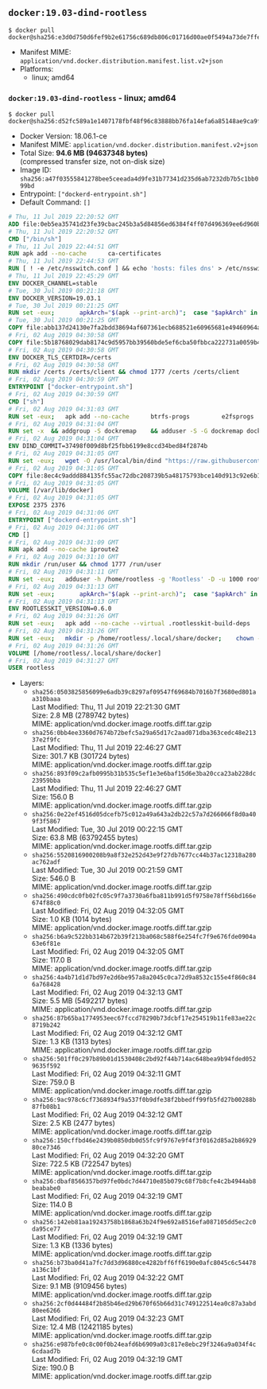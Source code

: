 ## `docker:19.03-dind-rootless`

```console
$ docker pull docker@sha256:e3d0d750d6fef9b2e61756c689db806c01716d00ae0f5494a73de7ffeb9fecf4
```

-	Manifest MIME: `application/vnd.docker.distribution.manifest.list.v2+json`
-	Platforms:
	-	linux; amd64

### `docker:19.03-dind-rootless` - linux; amd64

```console
$ docker pull docker@sha256:d52fc589a1e1407178fbf48f96c83888bb76fa14efa6a85148ae9ca9f9f1fa5d
```

-	Docker Version: 18.06.1-ce
-	Manifest MIME: `application/vnd.docker.distribution.manifest.v2+json`
-	Total Size: **94.6 MB (94637348 bytes)**  
	(compressed transfer size, not on-disk size)
-	Image ID: `sha256:a47f03555841278bee5ceeada4d9fe31b77341d235d6ab7232db7b5c1bb099bd`
-	Entrypoint: `["dockerd-entrypoint.sh"]`
-	Default Command: `[]`

```dockerfile
# Thu, 11 Jul 2019 22:20:52 GMT
ADD file:0eb5ea35741d23fe39cbac245b3a5d84856ed6384f4ff07d496369ee6d960bad in / 
# Thu, 11 Jul 2019 22:20:52 GMT
CMD ["/bin/sh"]
# Thu, 11 Jul 2019 22:44:51 GMT
RUN apk add --no-cache 		ca-certificates
# Thu, 11 Jul 2019 22:44:53 GMT
RUN [ ! -e /etc/nsswitch.conf ] && echo 'hosts: files dns' > /etc/nsswitch.conf
# Thu, 11 Jul 2019 22:45:29 GMT
ENV DOCKER_CHANNEL=stable
# Tue, 30 Jul 2019 00:21:18 GMT
ENV DOCKER_VERSION=19.03.1
# Tue, 30 Jul 2019 00:21:25 GMT
RUN set -eux; 		apkArch="$(apk --print-arch)"; 	case "$apkArch" in 		x86_64) dockerArch='x86_64' ;; 		armhf) dockerArch='armel' ;; 		armv7) dockerArch='armhf' ;; 		aarch64) dockerArch='aarch64' ;; 		*) echo >&2 "error: unsupported architecture ($apkArch)"; exit 1 ;;	esac; 		if ! wget -O docker.tgz "https://download.docker.com/linux/static/${DOCKER_CHANNEL}/${dockerArch}/docker-${DOCKER_VERSION}.tgz"; then 		echo >&2 "error: failed to download 'docker-${DOCKER_VERSION}' from '${DOCKER_CHANNEL}' for '${dockerArch}'"; 		exit 1; 	fi; 		tar --extract 		--file docker.tgz 		--strip-components 1 		--directory /usr/local/bin/ 	; 	rm docker.tgz; 		dockerd --version; 	docker --version
# Tue, 30 Jul 2019 00:21:25 GMT
COPY file:abb137d24130e7fa2bdd38694af607361ecb688521e60965681e49460964a204 in /usr/local/bin/modprobe 
# Fri, 02 Aug 2019 04:30:58 GMT
COPY file:5b18768029dab8174c9d5957bb39560bde5ef6cba50fbbca222731a0059b449b in /usr/local/bin/ 
# Fri, 02 Aug 2019 04:30:58 GMT
ENV DOCKER_TLS_CERTDIR=/certs
# Fri, 02 Aug 2019 04:30:58 GMT
RUN mkdir /certs /certs/client && chmod 1777 /certs /certs/client
# Fri, 02 Aug 2019 04:30:59 GMT
ENTRYPOINT ["docker-entrypoint.sh"]
# Fri, 02 Aug 2019 04:30:59 GMT
CMD ["sh"]
# Fri, 02 Aug 2019 04:31:03 GMT
RUN set -eux; 	apk add --no-cache 		btrfs-progs 		e2fsprogs 		e2fsprogs-extra 		iptables 		openssl 		shadow-uidmap 		xfsprogs 		xz 		pigz 	; 	if zfs="$(apk info --no-cache --quiet zfs)" && [ -n "$zfs" ]; then 		apk add --no-cache zfs; 	fi
# Fri, 02 Aug 2019 04:31:04 GMT
RUN set -x 	&& addgroup -S dockremap 	&& adduser -S -G dockremap dockremap 	&& echo 'dockremap:165536:65536' >> /etc/subuid 	&& echo 'dockremap:165536:65536' >> /etc/subgid
# Fri, 02 Aug 2019 04:31:04 GMT
ENV DIND_COMMIT=37498f009d8bf25fbb6199e8ccd34bed84f2874b
# Fri, 02 Aug 2019 04:31:05 GMT
RUN set -eux; 	wget -O /usr/local/bin/dind "https://raw.githubusercontent.com/docker/docker/${DIND_COMMIT}/hack/dind"; 	chmod +x /usr/local/bin/dind
# Fri, 02 Aug 2019 04:31:05 GMT
COPY file:8ec4c9addd884135fc55ac72dbc208739b5a48175793bce140d913c92e6b1c2e in /usr/local/bin/ 
# Fri, 02 Aug 2019 04:31:05 GMT
VOLUME [/var/lib/docker]
# Fri, 02 Aug 2019 04:31:05 GMT
EXPOSE 2375 2376
# Fri, 02 Aug 2019 04:31:06 GMT
ENTRYPOINT ["dockerd-entrypoint.sh"]
# Fri, 02 Aug 2019 04:31:06 GMT
CMD []
# Fri, 02 Aug 2019 04:31:09 GMT
RUN apk add --no-cache iproute2
# Fri, 02 Aug 2019 04:31:10 GMT
RUN mkdir /run/user && chmod 1777 /run/user
# Fri, 02 Aug 2019 04:31:11 GMT
RUN set -eux; 	adduser -h /home/rootless -g 'Rootless' -D -u 1000 rootless; 	echo 'rootless:100000:65536' >> /etc/subuid; 	echo 'rootless:100000:65536' >> /etc/subgid
# Fri, 02 Aug 2019 04:31:13 GMT
RUN set -eux; 		apkArch="$(apk --print-arch)"; 	case "$apkArch" in 		x86_64) dockerArch='x86_64' ;; 		armhf) dockerArch='armel' ;; 		armv7) dockerArch='armhf' ;; 		aarch64) dockerArch='aarch64' ;; 		*) echo >&2 "error: unsupported architecture ($apkArch)"; exit 1 ;;	esac; 		if ! wget -O rootless.tgz "https://download.docker.com/linux/static/${DOCKER_CHANNEL}/${dockerArch}/docker-rootless-extras-${DOCKER_VERSION}.tgz"; then 		echo >&2 "error: failed to download 'docker-rootless-extras-${DOCKER_VERSION}' from '${DOCKER_CHANNEL}' for '${dockerArch}'"; 		exit 1; 	fi; 		tar --extract 		--file rootless.tgz 		--strip-components 1 		--directory /usr/local/bin/ 		'docker-rootless-extras/vpnkit' 	; 	rm rootless.tgz; 		vpnkit --version
# Fri, 02 Aug 2019 04:31:13 GMT
ENV ROOTLESSKIT_VERSION=0.6.0
# Fri, 02 Aug 2019 04:31:26 GMT
RUN set -eux; 	apk add --no-cache --virtual .rootlesskit-build-deps 		go 		libc-dev 	; 	wget -O rootlesskit.tgz "https://github.com/rootless-containers/rootlesskit/archive/v${ROOTLESSKIT_VERSION}.tar.gz"; 	export GOPATH='/go'; mkdir "$GOPATH"; 	mkdir -p "$GOPATH/src/github.com/rootless-containers/rootlesskit"; 	tar --extract --file rootlesskit.tgz --directory "$GOPATH/src/github.com/rootless-containers/rootlesskit" --strip-components 1; 	rm rootlesskit.tgz; 	go build -o /usr/local/bin/rootlesskit github.com/rootless-containers/rootlesskit/cmd/rootlesskit; 	go build -o /usr/local/bin/rootlesskit-docker-proxy github.com/rootless-containers/rootlesskit/cmd/rootlesskit-docker-proxy; 	rm -rf "$GOPATH"; 	apk del --no-network .rootlesskit-build-deps; 	rootlesskit --version
# Fri, 02 Aug 2019 04:31:26 GMT
RUN set -eux; 	mkdir -p /home/rootless/.local/share/docker; 	chown -R rootless:rootless /home/rootless/.local/share/docker
# Fri, 02 Aug 2019 04:31:26 GMT
VOLUME [/home/rootless/.local/share/docker]
# Fri, 02 Aug 2019 04:31:27 GMT
USER rootless
```

-	Layers:
	-	`sha256:0503825856099e6adb39c8297af09547f69684b7016b7f3680ed801aa310baaa`  
		Last Modified: Thu, 11 Jul 2019 22:21:30 GMT  
		Size: 2.8 MB (2789742 bytes)  
		MIME: application/vnd.docker.image.rootfs.diff.tar.gzip
	-	`sha256:0bb4ee3360d7674b72befc5a29a65d17c2aad071dba363cedc48e21337e2f9fc`  
		Last Modified: Thu, 11 Jul 2019 22:46:27 GMT  
		Size: 301.7 KB (301724 bytes)  
		MIME: application/vnd.docker.image.rootfs.diff.tar.gzip
	-	`sha256:893f09c2afb0995b31b535c5ef1e3e6baf15d6e3ba20cca23ab228dc23959bba`  
		Last Modified: Thu, 11 Jul 2019 22:46:27 GMT  
		Size: 156.0 B  
		MIME: application/vnd.docker.image.rootfs.diff.tar.gzip
	-	`sha256:0e22ef4516d05dcefb75c012a49a643a2db22c57a7d266066f8d0a409f3f5867`  
		Last Modified: Tue, 30 Jul 2019 00:22:15 GMT  
		Size: 63.8 MB (63792455 bytes)  
		MIME: application/vnd.docker.image.rootfs.diff.tar.gzip
	-	`sha256:5520816900208b9a8f32e252d43e9f27db7677cc44b37ac12318a280ac762adf`  
		Last Modified: Tue, 30 Jul 2019 00:21:59 GMT  
		Size: 546.0 B  
		MIME: application/vnd.docker.image.rootfs.diff.tar.gzip
	-	`sha256:490cdc0fb02fc05c9f7a3730a6fba811b991d5f9758e78ff56bd166e674f88c0`  
		Last Modified: Fri, 02 Aug 2019 04:32:05 GMT  
		Size: 1.0 KB (1014 bytes)  
		MIME: application/vnd.docker.image.rootfs.diff.tar.gzip
	-	`sha256:b6a9c522bb314b672b39f213ba068c588f6e254fc7f9e676fde0904a63e6f81e`  
		Last Modified: Fri, 02 Aug 2019 04:32:05 GMT  
		Size: 117.0 B  
		MIME: application/vnd.docker.image.rootfs.diff.tar.gzip
	-	`sha256:4a4b71d1d7bd97e2d6be957a8a2045c0ca72d9a8532c155e4f860c846a768428`  
		Last Modified: Fri, 02 Aug 2019 04:32:13 GMT  
		Size: 5.5 MB (5492217 bytes)  
		MIME: application/vnd.docker.image.rootfs.diff.tar.gzip
	-	`sha256:87b65ba1774953eec67fccd78290b73dcbf17e254519b11fe83ae22c8719b242`  
		Last Modified: Fri, 02 Aug 2019 04:32:12 GMT  
		Size: 1.3 KB (1313 bytes)  
		MIME: application/vnd.docker.image.rootfs.diff.tar.gzip
	-	`sha256:501ff0c297b89b01d1530408c2bd92f44b714ac648bea9b94fded0529635f592`  
		Last Modified: Fri, 02 Aug 2019 04:32:11 GMT  
		Size: 759.0 B  
		MIME: application/vnd.docker.image.rootfs.diff.tar.gzip
	-	`sha256:9ac978c6cf7368934f9a537f0b9dfe38f2bbedff99fb5fd27b00288b87fb08b1`  
		Last Modified: Fri, 02 Aug 2019 04:32:12 GMT  
		Size: 2.5 KB (2477 bytes)  
		MIME: application/vnd.docker.image.rootfs.diff.tar.gzip
	-	`sha256:150cffbd46e2439b0850db0d55fc9f9767e9f4f3f0162d85a2b8692980ce7346`  
		Last Modified: Fri, 02 Aug 2019 04:32:20 GMT  
		Size: 722.5 KB (722547 bytes)  
		MIME: application/vnd.docker.image.rootfs.diff.tar.gzip
	-	`sha256:dbaf8566357bd97fe0bdc7d44710e85b079c68f7b8cfe4c2b4944ab8beababe0`  
		Last Modified: Fri, 02 Aug 2019 04:32:19 GMT  
		Size: 114.0 B  
		MIME: application/vnd.docker.image.rootfs.diff.tar.gzip
	-	`sha256:142eb81aa19243758b1868a63b24f9e692a8516efa087105dd5ec2c0da95ce77`  
		Last Modified: Fri, 02 Aug 2019 04:32:19 GMT  
		Size: 1.3 KB (1336 bytes)  
		MIME: application/vnd.docker.image.rootfs.diff.tar.gzip
	-	`sha256:b73ba0d41a7fc7dd3d96880ce4282bff6ff6190e0afc8045c6c54478a136c1bf`  
		Last Modified: Fri, 02 Aug 2019 04:32:22 GMT  
		Size: 9.1 MB (9109456 bytes)  
		MIME: application/vnd.docker.image.rootfs.diff.tar.gzip
	-	`sha256:2cf0d44484f2b85b46ed29b670f65b66d31c749122514ea0c87a3abd80ee6266`  
		Last Modified: Fri, 02 Aug 2019 04:32:23 GMT  
		Size: 12.4 MB (12421185 bytes)  
		MIME: application/vnd.docker.image.rootfs.diff.tar.gzip
	-	`sha256:e987bfe0c8c00f0b24eafd6b6909a03c817e8ebc29f3246a9a034f4c6cdaad7b`  
		Last Modified: Fri, 02 Aug 2019 04:32:19 GMT  
		Size: 190.0 B  
		MIME: application/vnd.docker.image.rootfs.diff.tar.gzip

